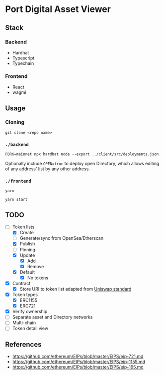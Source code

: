 # Port Digital Asset Viewer

## Stack
### Backend
- Hardhat
- Typescript
- Typechain

### Frontend
- React
- wagmi

## Usage
### Cloning
```
git clone <repo name>
```

### `./backend`
```
FORK=mainnet npx hardhat node --export ../client/src/deployments.json
```

Optionally include `OPEN=true` to deploy open Directory, which allows editing of any address' list by any other address.

### `./frontend`
```
yarn
```
```
yarn start
```

## TODO

- [ ] Token lists
  - [x] Create
  - [ ] Generate/sync from OpenSea/Etherscan
  - [x] Publish
  - [ ] Pinning
  - [x] Update
    - [x] Add
    - [x] Remove
  - [x] Default
    - [x] No tokens
- [x] Contract
  - [x] Store URI to token list adapted from [Uniswap standard](https://github.com/Uniswap/token-lists)
- [x] Token types
  - [x] ERC1155
  - [x] ERC721
- [x] Verify ownership
- [ ] Separate asset and Directory networks
- [ ] Multi-chain
- [ ] Token detail view

## References

* https://github.com/ethereum/EIPs/blob/master/EIPS/eip-721.md
* https://github.com/ethereum/EIPs/blob/master/EIPS/eip-1155.md
* https://github.com/ethereum/EIPs/blob/master/EIPS/eip-165.md